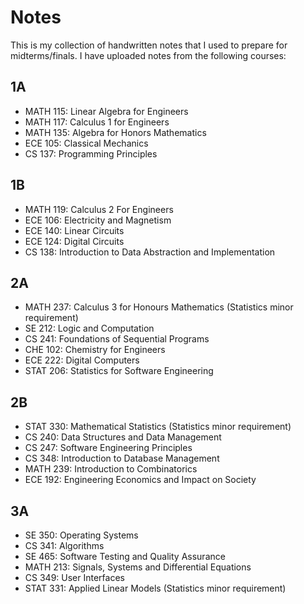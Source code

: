 # Notes
This is my collection of handwritten notes that I used to prepare for midterms/finals. I have uploaded notes from the following courses:

## 1A
- MATH 115: Linear Algebra for Engineers
- MATH 117: Calculus 1 for Engineers
- MATH 135: Algebra for Honors Mathematics
- ECE 105: Classical Mechanics
- CS 137: Programming Principles

## 1B
- MATH 119: Calculus 2 For Engineers
- ECE 106: Electricity and Magnetism
- ECE 140: Linear Circuits
- ECE 124: Digital Circuits
- CS 138: Introduction to Data Abstraction and Implementation

## 2A
- MATH 237: Calculus 3 for Honours Mathematics (Statistics minor requirement)
- SE 212: Logic and Computation
- CS 241: Foundations of Sequential Programs
- CHE 102: Chemistry for Engineers
- ECE 222: Digital Computers
- STAT 206: Statistics for Software Engineering

## 2B
- STAT 330: Mathematical Statistics (Statistics minor requirement)
- CS 240: Data Structures and Data Management
- CS 247: Software Engineering Principles
- CS 348: Introduction to Database Management
- MATH 239: Introduction to Combinatorics
- ECE 192: Engineering Economics and Impact on Society

## 3A
- SE 350: Operating Systems
- CS 341: Algorithms
- SE 465: Software Testing and Quality Assurance
- MATH 213: Signals, Systems and Differential Equations
- CS 349: User Interfaces
- STAT 331: Applied Linear Models (Statistics minor requirement)
